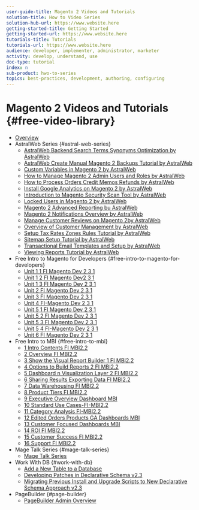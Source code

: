 ```yaml
---
user-guide-title: Magento 2 Videos and Tutorials
solution-title: How to Video Series
solution-hub-url: https://www.website.here
getting-started-title: Getting Started
getting-started-url: https://www.website.here
tutorials-title: Tutorials
tutorials-url: https://www.website.here
audience: developer, implementer, administrator, marketer
activity: develop, understand, use
doc-type: tutorial
index: n
sub-product: hwo-to-series
topics: best-practices, development, authoring, configuring
---
```


# Magento 2 Videos and Tutorials {#free-video-library}

+ [Overview](overview.md)
+ AstralWeb Series {#astral-web-series}
  + [AstralWeb Backend Search Terms Synonyms Optimization by AstralWeb](astral-web-series/backend-search-terms-synonyms-optimization-by-astralweb.md)
  + [AstralWeb Create Manual Magento 2 Backups Tutorial by AstralWeb](astral-web-series/create-manual-magento-2-backups-tutorial-by-astralweb.md)
  + [Custom Variables in Magento 2 by AstralWeb](astral-web-series/custom-variables-in-magento-2-by-astralweb.md)
  + [How to Manage Magento 2 Admin Users and Roles by AstralWeb](astral-web-series/how-to-manage-magento-2-admin-users-and-roles-by-astralweb.md)
  + [How to Process Orders Credit Memos Refunds by AstralWeb](astral-web-series/how-to-process-orders-credit-memos-refunds-by-astralweb.md)
  + [Install Google Analytics on Magento 2 by AstralWeb](astral-web-series/install-google-analytics-on-magento-2-by-astralweb.md)
  + [Introduction to Magento Security Scan Tool by AstralWeb](astral-web-series/introduction-to-magento-security-scan-tool-by-astralweb.md)
  + [Locked Users in Magento 2 by AstralWeb](astral-web-series/locked-users-in-magento-2-by-astralweb.md)
  + [Magento 2 Advanced Reporting bu AstralWeb](astral-web-series/magento-2-advanced-reporting-by-astralweb.md)
  + [Magento 2 Notifications Overview by AstralWeb](astral-web-series/magento-2-notifications-overview-by-astralweb.md)
  + [Manage Customer Reviews on Magento 2by AstralWeb](astral-web-series/manage-customer-reviews-on-magento-2-by-astralweb.md)
  + [Overview of Customer Management by AstralWeb](astral-web-series/overview-of-customer-management-by-astralweb.md)
  + [Setup Tax Rates Zones Rules Tutorial by AstralWeb](astral-web-series/setup-tax-rates-zones-rules-tutorial-by-astralweb.md)
  + [Sitemap Setup Tutorial by AstralWeb](astral-web-series/sitemap-setup-tutorial-by-astralweb.md)
  + [Transactional Email Templates and Setup by AstralWeb](astral-web-series/transactional-email-templates-and-setup-by-astralweb.md)
  + [Viewing Reports Tutorial by AstralWeb](astral-web-series/viewing-reports-tutorial-by-astralweb.md)
+ Free Intro to Magento for Developers {#free-intro-to-magento-for-developers}
  + [Unit 1 1 FI Magento Dev 2 3 1](free-intro-to-magento-for-developers/unit-1-1-fi-magento-dev-2-3-1.md)
  + [Unit 1 2 FI Magento Dev2 3 1](free-intro-to-magento-for-developers/unit-1-2-fi-magento-dev-2-3-1.md)
  + [Unit 1 3 FI Magento Dev 2 3 1](free-intro-to-magento-for-developers/unit-1-3-fi-magento-dev-2-3-1.md)
  + [Unit 2 FI Magento Dev 2 3 1](free-intro-to-magento-for-developers/unit-2-fi-magento-dev-2-3-1.md)
  + [Unit 3 FI Magento Dev 2 3 1](free-intro-to-magento-for-developers/unit-3-fi-magento-dev-2-3-1.md)
  + [Unit 4 FI-Magento Dev 2 3 1](free-intro-to-magento-for-developers/unit-4-fi-magento-dev-2-3-1.md)
  + [Unit 5 1 FI Magento Dev 2 3 1](free-intro-to-magento-for-developers/unit-5-1-fi-magento-dev-2-3-1.md)
  + [Unit 5 2 FI Magento Dev 2 3 1](free-intro-to-magento-for-developers/unit-5-2-fi-magento-dev-2-3-1.md)
  + [Unit 5 3 FI Magento Dev 2 3 1](free-intro-to-magento-for-developers/unit-5-3-fi-magento-dev-2-3-1.md)
  + [Unit 5 4 FI-Magento Dev 2 3 1](free-intro-to-magento-for-developers/unit-5-4-fi-magento-dev-2-3-1.md)
  + [Unit 6 FI Magento Dev 2 3 1](free-intro-to-magento-for-developers/unit-6-fi-magento-dev-2-3-1.md)
+ Free Intro to MBI {#free-intro-to-mbi}
  + [1 Intro Contents FI MBI2.2](free-intro-to-mbi/1-intro-contents-fi-mbi-2-2.md)
  + [2 Overview FI MBI2.2](free-intro-to-mbi/2-overview-fi-mbi-2-2.md)
  + [3 Show the Visual Report Builder 1 FI MBI2.2](free-intro-to-mbi/3-show-the-visual-report-builder-1-fi-mbi-2-2.md)
  + [4 Options to Build Reports 2 FI MBI2.2](free-intro-to-mbi/4-options-to-build-reports-2-fi-mbi-2-2.md)
  + [5 Dashboard n Visualization Layer 2 FI MBI2.2](free-intro-to-mbi/5-dashboard-n-visualization-layer-2-fi-mbi-2-2.md)
  + [6 Sharing Results Exporting Data FI MBI2.2](free-intro-to-mbi/6-sharing-results-exporting-data-fi-mbi-2-2.md)
  + [7 Data Warehousing FI MBI2.2](free-intro-to-mbi/7-data-warehousing-fi-mbi-2-2.md)
  + [8 Product Tiers FI MBI2.2](free-intro-to-mbi/8-product-tiers-fi-mbi-2-2.md)
  + [9 Executive Overview Dashboard MBI](free-intro-to-mbi/9-executive-overview-dashboard-mbi.md)
  + [10 Standard Use Cases-FI-MBI2.2](free-intro-to-mbi/10-standard-use-cases-fi-mbi-2-2.md)
  + [11 Category Analysis FI-MBI2.2](free-intro-to-mbi/11-category-analysis-fi-mbi-2-2.md)
  + [12 Edited Orders Products GA Dashboards MBI](free-intro-to-mbi/12-edited-orders-products-ga-dashboards-mbi.md)
  + [13 Customer Focused Dashboards MBI](free-intro-to-mbi/13-customer-focused-dashboards-mbi.md)
  + [14 ROI FI MBI2.2](free-intro-to-mbi/14-roi-fi-mbi-2-2.md)
  + [15 Customer Success FI MBI2.2](free-intro-to-mbi/15-customer-success-fi-mbi-2-2.md)
  + [16 Support FI MBI2.2](free-intro-to-mbi/16-support-fi-mbi-2-2.md)
+ Mage Talk Series {#mage-talk-series}
  + [Mage Talk Series](mage-talk-series/mage-talk-series.md)
+ Work With DB {#work-with-db}
  + [Add a New Table to a Database](work-with-db/add-a-new-table-to-a-database.md)
  + [Developing Patches in Declarative Schema v2.3](work-with-db/developing-patches-in-declarative-schema-v2-3.md)
  + [Migrating Previous Install and Upgrade Scripts to New Declarative Schema Approach v2.3](work-with-db/migrating-previous-install-and-upgrade-scripts-to-new-declarative-schema-approach-v2-3.md)
+ PageBuilder {#page-builder}
  + [PageBuilder Admin Overview](page-builder/page-builder-admin-overview.md)

<!--

Articles must be added to this TOC file in order to render.

Use this list format to specify links to articles and section headings that expand and collapse in the left rail of the user guide.

An article link CANNOT be used as a section heading.
-->
